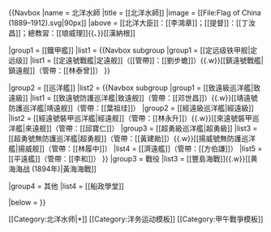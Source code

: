 {{Navbox
|name = 北洋水師
|title = [[北洋水師]]
|image = [[File:Flag of China (1889–1912).svg|90px]]
|above = [[北洋大臣]]：[[李鴻章]]；[[提督]]：[[丁汝昌]]；總教習：[[琅威理]]{{、}}[[漢納根]]

|group1 = [[鐵甲艦]]
|list1 = 
{{Navbox subgroup
|group1 = [[定远级铁甲舰|定远级]]
|list1 = [[定遠號戰艦|定遠舰]]（[[管帶]]：[[劉步蟾]]）{{.w}}[[鎮遠號戰艦|鎮遠舰]]（管帶：[[林泰曾]]）
}}

|group2 = [[巡洋艦]]
|list2 = 
{{Navbox subgroup
|group1 = [[致遠級巡洋艦|致遠級]]
|list1 = [[致遠號防護巡洋艦|致遠舰]]（管帶：[[邓世昌]]）{{.w}}[[靖遠號防護巡洋艦|靖遠舰]]（管帶：[[葉祖珪]]）
|group2 = [[經遠級巡洋艦|經遠級]]
|list2 = [[經遠號裝甲巡洋艦|經遠舰]]（管帶：[[林永升]]）{{.w}}[[來遠號裝甲巡洋艦|來遠舰]]（管帶：[[邱寶仁]]）
|group3 = [[超勇級巡洋艦|超勇級]]
|list3 = [[超勇號無防護巡洋艦|超勇舰]]（管帶：[[黃建勛]]）{{.w}}[[揚威號無防護巡洋艦|揚威舰]]（管帶：[[林履中]]）
|list4 = [[濟遠艦]]（管帶：[[方伯謙]]）
|list5 = [[平遠艦]]（管帶：[[李和]]）
}}
|group3 = 戰役
|list3 = [[豐島海戰]]{{.w}}[[黄海海战 (1894年)|黃海海戰]]

|group4 = 其他
|list4 = [[船政學堂]]

|below = 
}}<noinclude>

[[Category:北洋水师|*]]
[[Category:洋务运动模板]]
[[Category:甲午戰爭模板]]
</noinclude>